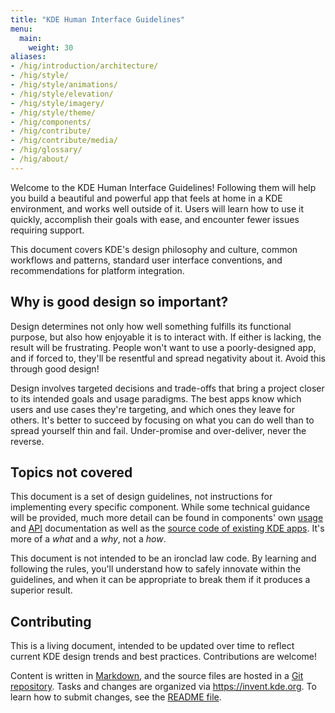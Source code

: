 ```yaml
---
title: "KDE Human Interface Guidelines"
menu:
  main:
    weight: 30
aliases:
- /hig/introduction/architecture/
- /hig/style/
- /hig/style/animations/
- /hig/style/elevation/
- /hig/style/imagery/
- /hig/style/theme/
- /hig/components/
- /hig/contribute/
- /hig/contribute/media/
- /hig/glossary/
- /hig/about/
---
```


Welcome to the KDE Human Interface Guidelines! Following them will help you build a beautiful and powerful app that feels at home in a KDE environment, and works well outside of it. Users will learn how to use it quickly, accomplish their goals with ease, and encounter fewer issues requiring support.

This document covers KDE's design philosophy and culture, common workflows and patterns, standard user interface conventions, and recommendations for platform integration.


## Why is good design so important?
Design determines not only how well something fulfills its functional purpose, but also how enjoyable it is to interact with. If either is lacking, the result will be frustrating. People won't want to use a poorly-designed app, and if forced to, they'll be resentful and spread negativity about it. Avoid this through good design!

Design involves targeted decisions and trade-offs that bring a project closer to its intended goals and usage paradigms. The best apps know which users and use cases they're targeting, and which ones they leave for others. It's better to succeed by focusing on what you can do well than to spread yourself thin and fail. Under-promise and over-deliver, never the reverse.


## Topics not covered
This document is a set of design guidelines, not instructions for implementing every specific component. While some technical guidance will be provided, much more detail can be found in components' own [usage](https://develop.kde.org/docs/) and [API](https://api.kde.org/) documentation as well as the [source code of existing KDE apps](https://invent.kde.org/explore/groups?sort=name_asc). It's more of a *what* and a *why*, not a *how*.

This document is not intended to be an ironclad law code. By learning and following the rules, you'll understand how to safely innovate within the guidelines, and when it can be appropriate to break them if it produces a superior result.


## Contributing
This is a living document, intended to be updated over time to reflect current KDE design trends and best practices. Contributions are welcome!

Content is written in [Markdown](https://commonmark.org/help/), and the source files are hosted in a [Git repository](https://invent.kde.org/documentation/develop-kde-org.git). Tasks and changes are organized via https://invent.kde.org. To learn how to submit changes, see the [README file](https://invent.kde.org/documentation/develop-kde-org/-/blob/master/README.md).
